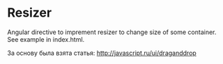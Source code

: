 # Resizer

Angular directive to imprement resizer to change size of some container. See example in index.html.

За основу была взята статья:
http://javascript.ru/ui/draganddrop

